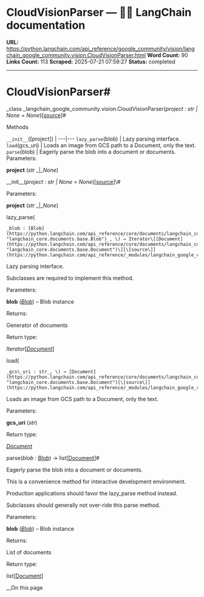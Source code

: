 # CloudVisionParser — 🦜🔗 LangChain  documentation

**URL:** https://python.langchain.com/api_reference/google_community/vision/langchain_google_community.vision.CloudVisionParser.html
**Word Count:** 90
**Links Count:** 113
**Scraped:** 2025-07-21 07:59:27
**Status:** completed

---

# CloudVisionParser\#

_class _langchain\_google\_community.vision.CloudVisionParser\(_project : str | None = None_\)[\[source\]](https://python.langchain.com/api_reference/_modules/langchain_google_community/vision.html#CloudVisionParser)\#     

Methods

`__init__`\(\[project\]\) |    ---|---   `lazy_parse`\(blob\) | Lazy parsing interface.   `load`\(gcs\_uri\) | Loads an image from GCS path to a Document, only the text.   `parse`\(blob\) | Eagerly parse the blob into a document or documents.      Parameters:     

**project** \(_str_ _|__None_\)

\_\_init\_\_\(_project : str | None = None_\)[\[source\]](https://python.langchain.com/api_reference/_modules/langchain_google_community/vision.html#CloudVisionParser.__init__)\#     

Parameters:     

**project** \(_str_ _|__None_\)

lazy\_parse\(

    _blob : [Blob](https://python.langchain.com/api_reference/core/documents/langchain_core.documents.base.Blob.html#langchain_core.documents.base.Blob "langchain_core.documents.base.Blob")_, \) → Iterator\[[Document](https://python.langchain.com/api_reference/core/documents/langchain_core.documents.base.Document.html#langchain_core.documents.base.Document "langchain_core.documents.base.Document")\][\[source\]](https://python.langchain.com/api_reference/_modules/langchain_google_community/vision.html#CloudVisionParser.lazy_parse)\#     

Lazy parsing interface.

Subclasses are required to implement this method.

Parameters:     

**blob** \([_Blob_](https://python.langchain.com/api_reference/core/documents/langchain_core.documents.base.Blob.html#langchain_core.documents.base.Blob "langchain_core.documents.base.Blob")\) – Blob instance

Returns:     

Generator of documents

Return type:     

_Iterator_\[[_Document_](https://python.langchain.com/api_reference/core/documents/langchain_core.documents.base.Document.html#langchain_core.documents.base.Document "langchain_core.documents.base.Document")\]

load\(

    _gcs\_uri : str_, \) → [Document](https://python.langchain.com/api_reference/core/documents/langchain_core.documents.base.Document.html#langchain_core.documents.base.Document "langchain_core.documents.base.Document")[\[source\]](https://python.langchain.com/api_reference/_modules/langchain_google_community/vision.html#CloudVisionParser.load)\#     

Loads an image from GCS path to a Document, only the text.

Parameters:     

**gcs\_uri** \(_str_\)

Return type:     

[_Document_](https://python.langchain.com/api_reference/core/documents/langchain_core.documents.base.Document.html#langchain_core.documents.base.Document "langchain_core.documents.base.Document")

parse\(_blob : [Blob](https://python.langchain.com/api_reference/core/documents/langchain_core.documents.base.Blob.html#langchain_core.documents.base.Blob "langchain_core.documents.base.Blob")_\) → list\[[Document](https://python.langchain.com/api_reference/core/documents/langchain_core.documents.base.Document.html#langchain_core.documents.base.Document "langchain_core.documents.base.Document")\]\#     

Eagerly parse the blob into a document or documents.

This is a convenience method for interactive development environment.

Production applications should favor the lazy\_parse method instead.

Subclasses should generally not over-ride this parse method.

Parameters:     

**blob** \([_Blob_](https://python.langchain.com/api_reference/core/documents/langchain_core.documents.base.Blob.html#langchain_core.documents.base.Blob "langchain_core.documents.base.Blob")\) – Blob instance

Returns:     

List of documents

Return type:     

list\[[Document](https://python.langchain.com/api_reference/core/documents/langchain_core.documents.base.Document.html#langchain_core.documents.base.Document "langchain_core.documents.base.Document")\]

__On this page